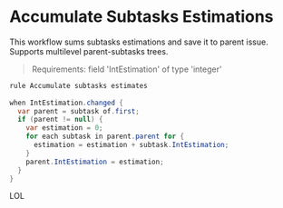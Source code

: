 Accumulate Subtasks Estimations
===============================
This workflow sums subtasks estimations and save it to parent issue. Supports multilevel parent-subtasks trees.

>Requirements:
>    field 'IntEstimation' of type 'integer'

```java
rule Accumulate subtasks estimates 
 
when IntEstimation.changed { 
  var parent = subtask of.first; 
  if (parent != null) { 
    var estimation = 0; 
    for each subtask in parent.parent for { 
      estimation = estimation + subtask.IntEstimation; 
    } 
    parent.IntEstimation = estimation; 
  } 
}
```
LOL